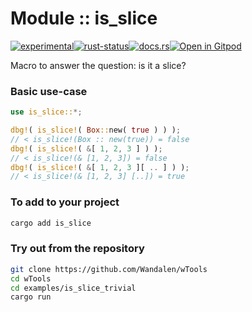 <!-- {{# generate.module_header{} #}} -->

# Module :: is_slice
<!--{ generate.module_header.start() }-->
 [![experimental](https://raster.shields.io/static/v1?label=&message=experimental&color=orange)](https://github.com/emersion/stability-badges#experimental)[![rust-status](https://github.com/Wandalen/wTools/actions/workflows/module_is_slice_push.yml/badge.svg)](https://github.com/Wandalen/wTools/actions/workflows/module_is_slice_push.yml)[![docs.rs](https://img.shields.io/docsrs/is_slice?color=e3e8f0&logo=docs.rs)](https://docs.rs/is_slice)[![Open in Gitpod](https://raster.shields.io/static/v1?label=try&message=online&color=eee&logo=gitpod&logoColor=eee)](https://gitpod.io/#RUN_PATH=.,SAMPLE_FILE=sample%2Frust%2Fis_slice_trivial%2Fsrc%2Fmain.rs,RUN_POSTFIX=--example%20is_slice_trivial/https://github.com/Wandalen/wTools)
<!--{ generate.module_header.end }-->

Macro to answer the question: is it a slice?

### Basic use-case

<!-- {{# generate.module{} #}} -->

```rust
use is_slice::*;

dbg!( is_slice!( Box::new( true ) ) );
// < is_slice!(Box :: new(true)) = false
dbg!( is_slice!( &[ 1, 2, 3 ] ) );
// < is_slice!(& [1, 2, 3]) = false
dbg!( is_slice!( &[ 1, 2, 3 ][ .. ] ) );
// < is_slice!(& [1, 2, 3] [..]) = true
```

### To add to your project

```sh
cargo add is_slice
```

### Try out from the repository

```sh
git clone https://github.com/Wandalen/wTools
cd wTools
cd examples/is_slice_trivial
cargo run
```
